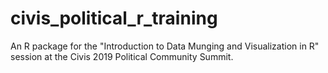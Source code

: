 # civis_political_r_training
An R package for the "Introduction to Data Munging and Visualization in R" session at the Civis 2019 Political Community Summit. 
